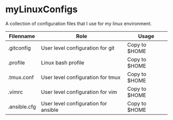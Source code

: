# myLinuxConfigs
A collection of configuration files that I use for my linux environment.

| Filenname     | Role                                 | Usage         |
| ------------- | ------------------------------------ | ------------- |
| .gitconfig    | User level configuration for git     | Copy to $HOME |
| .profile      | Linux bash profile                   | Copy to $HOME |
| .tmux.conf    | User level configuration for tmux    | Copy to $HOME |
| .vimrc        | User level configuration for vim     | Copy to $HOME |
| .ansible.cfg  | User level configuration for ansible | Copy to $HOME |

